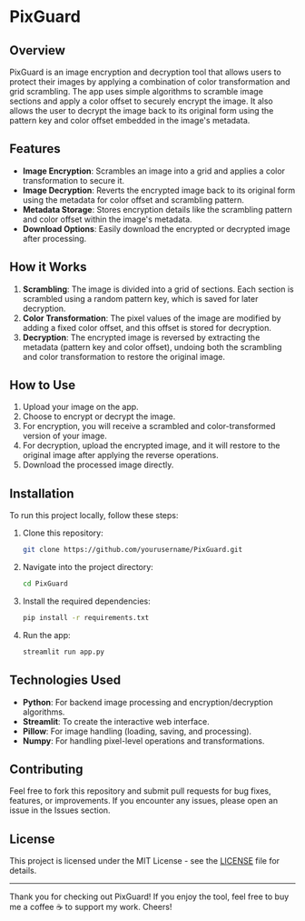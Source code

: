 # PixGuard

## Overview

PixGuard is an image encryption and decryption tool that allows users to protect their images by applying a combination of color transformation and grid scrambling. The app uses simple algorithms to scramble image sections and apply a color offset to securely encrypt the image. It also allows the user to decrypt the image back to its original form using the pattern key and color offset embedded in the image's metadata.

## Features

- **Image Encryption**: Scrambles an image into a grid and applies a color transformation to secure it.
- **Image Decryption**: Reverts the encrypted image back to its original form using the metadata for color offset and scrambling pattern.
- **Metadata Storage**: Stores encryption details like the scrambling pattern and color offset within the image's metadata.
- **Download Options**: Easily download the encrypted or decrypted image after processing.

## How it Works

1. **Scrambling**: The image is divided into a grid of sections. Each section is scrambled using a random pattern key, which is saved for later decryption.
2. **Color Transformation**: The pixel values of the image are modified by adding a fixed color offset, and this offset is stored for decryption.
3. **Decryption**: The encrypted image is reversed by extracting the metadata (pattern key and color offset), undoing both the scrambling and color transformation to restore the original image.

## How to Use

1. Upload your image on the app.
2. Choose to encrypt or decrypt the image.
3. For encryption, you will receive a scrambled and color-transformed version of your image. 
4. For decryption, upload the encrypted image, and it will restore to the original image after applying the reverse operations.
5. Download the processed image directly.

## Installation

To run this project locally, follow these steps:

1. Clone this repository:
    ```bash
    git clone https://github.com/yourusername/PixGuard.git
    ```
2. Navigate into the project directory:
    ```bash
    cd PixGuard
    ```
3. Install the required dependencies:
    ```bash
    pip install -r requirements.txt
    ```
4. Run the app:
    ```bash
    streamlit run app.py
    ```

## Technologies Used

- **Python**: For backend image processing and encryption/decryption algorithms.
- **Streamlit**: To create the interactive web interface.
- **Pillow**: For image handling (loading, saving, and processing).
- **Numpy**: For handling pixel-level operations and transformations.

## Contributing

Feel free to fork this repository and submit pull requests for bug fixes, features, or improvements. If you encounter any issues, please open an issue in the Issues section.

## License

This project is licensed under the MIT License - see the [LICENSE](LICENSE) file for details.

---

Thank you for checking out PixGuard! If you enjoy the tool, feel free to buy me a coffee ☕ to support my work. Cheers!

